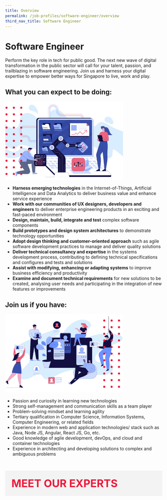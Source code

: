 ```yaml
---
title: Overview
permalink: /job-profiles/software-engineer/overview
third_nav_title: Software Engineer
---
```

# Software Engineer
Perform the key role in tech for public good. The next new wave of digital transformation in the public sector will call for your talent, passion, and trailblazing in software engineering. Join us and harness your digital expertise to empower better ways for Singapore to live, work and play.

## What you can expect to be doing:

<div style="width:75%;height:75%;"><img src="images/job-profile-1.jpg"></div>


* **Harness emerging technologies** in the Internet-of-Things, Artificial Intelligence and Data Analytics to deliver business value and enhance service experience
* **Work with our communities of UX designers, developers and engineers** to deliver enterprise engineering products in an exciting and fast-paced environment
* **Design, maintain, build, integrate and test** complex software components
* **Build prototypes and design system architectures** to demonstrate technology opportunities
* **Adopt design thinking and customer-oriented approach** such as agile software development practices to manage and deliver quality solutions
* **Deliver technical consultancy and expertise** in the systems development process, contributing to defining technical specifications and configures and tests and solutions
* **Assist with modifying, enhancing or adapting systems** to improve business efficiency and productivity 
* **Examine and document technical requirements** for new solutions to be created, analysing user needs and participating in the integration of new features or improvements

## Join us if you have:

<div style="width:75%;height:75%;"><img src="images/job-profile-2a.jpg" ></div>


* Passion and curiosity in learning new technologies
* Strong self-management and communication skills as a team player
* Problem-solving mindset and learning agility
* Tertiary qualification in Computer Science, Information Systems, Computer Engineering, or related fields
* Experience in modern web and application technologies/ stack such as Java, Node JS, Angular, React JS, Go, etc.  
* Good knowledge of agile development, devOps, and cloud and container technologies
* Experience in architecting and developing solutions to complex and ambiguous problems


​
<div class="row" style="font-size:34px; font-weight: 700; color: #ed1a3b; background-color: #f3f3f3; padding: 20px 0px 20px 20px;"> MEET OUR EXPERTS</div>